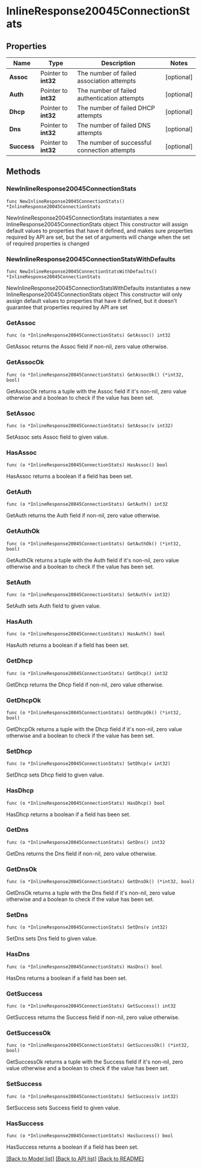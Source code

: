 # InlineResponse20045ConnectionStats

## Properties

Name | Type | Description | Notes
------------ | ------------- | ------------- | -------------
**Assoc** | Pointer to **int32** | The number of failed association attempts | [optional] 
**Auth** | Pointer to **int32** | The number of failed authentication attempts | [optional] 
**Dhcp** | Pointer to **int32** | The number of failed DHCP attempts | [optional] 
**Dns** | Pointer to **int32** | The number of failed DNS attempts | [optional] 
**Success** | Pointer to **int32** | The number of successful connection attempts | [optional] 

## Methods

### NewInlineResponse20045ConnectionStats

`func NewInlineResponse20045ConnectionStats() *InlineResponse20045ConnectionStats`

NewInlineResponse20045ConnectionStats instantiates a new InlineResponse20045ConnectionStats object
This constructor will assign default values to properties that have it defined,
and makes sure properties required by API are set, but the set of arguments
will change when the set of required properties is changed

### NewInlineResponse20045ConnectionStatsWithDefaults

`func NewInlineResponse20045ConnectionStatsWithDefaults() *InlineResponse20045ConnectionStats`

NewInlineResponse20045ConnectionStatsWithDefaults instantiates a new InlineResponse20045ConnectionStats object
This constructor will only assign default values to properties that have it defined,
but it doesn't guarantee that properties required by API are set

### GetAssoc

`func (o *InlineResponse20045ConnectionStats) GetAssoc() int32`

GetAssoc returns the Assoc field if non-nil, zero value otherwise.

### GetAssocOk

`func (o *InlineResponse20045ConnectionStats) GetAssocOk() (*int32, bool)`

GetAssocOk returns a tuple with the Assoc field if it's non-nil, zero value otherwise
and a boolean to check if the value has been set.

### SetAssoc

`func (o *InlineResponse20045ConnectionStats) SetAssoc(v int32)`

SetAssoc sets Assoc field to given value.

### HasAssoc

`func (o *InlineResponse20045ConnectionStats) HasAssoc() bool`

HasAssoc returns a boolean if a field has been set.

### GetAuth

`func (o *InlineResponse20045ConnectionStats) GetAuth() int32`

GetAuth returns the Auth field if non-nil, zero value otherwise.

### GetAuthOk

`func (o *InlineResponse20045ConnectionStats) GetAuthOk() (*int32, bool)`

GetAuthOk returns a tuple with the Auth field if it's non-nil, zero value otherwise
and a boolean to check if the value has been set.

### SetAuth

`func (o *InlineResponse20045ConnectionStats) SetAuth(v int32)`

SetAuth sets Auth field to given value.

### HasAuth

`func (o *InlineResponse20045ConnectionStats) HasAuth() bool`

HasAuth returns a boolean if a field has been set.

### GetDhcp

`func (o *InlineResponse20045ConnectionStats) GetDhcp() int32`

GetDhcp returns the Dhcp field if non-nil, zero value otherwise.

### GetDhcpOk

`func (o *InlineResponse20045ConnectionStats) GetDhcpOk() (*int32, bool)`

GetDhcpOk returns a tuple with the Dhcp field if it's non-nil, zero value otherwise
and a boolean to check if the value has been set.

### SetDhcp

`func (o *InlineResponse20045ConnectionStats) SetDhcp(v int32)`

SetDhcp sets Dhcp field to given value.

### HasDhcp

`func (o *InlineResponse20045ConnectionStats) HasDhcp() bool`

HasDhcp returns a boolean if a field has been set.

### GetDns

`func (o *InlineResponse20045ConnectionStats) GetDns() int32`

GetDns returns the Dns field if non-nil, zero value otherwise.

### GetDnsOk

`func (o *InlineResponse20045ConnectionStats) GetDnsOk() (*int32, bool)`

GetDnsOk returns a tuple with the Dns field if it's non-nil, zero value otherwise
and a boolean to check if the value has been set.

### SetDns

`func (o *InlineResponse20045ConnectionStats) SetDns(v int32)`

SetDns sets Dns field to given value.

### HasDns

`func (o *InlineResponse20045ConnectionStats) HasDns() bool`

HasDns returns a boolean if a field has been set.

### GetSuccess

`func (o *InlineResponse20045ConnectionStats) GetSuccess() int32`

GetSuccess returns the Success field if non-nil, zero value otherwise.

### GetSuccessOk

`func (o *InlineResponse20045ConnectionStats) GetSuccessOk() (*int32, bool)`

GetSuccessOk returns a tuple with the Success field if it's non-nil, zero value otherwise
and a boolean to check if the value has been set.

### SetSuccess

`func (o *InlineResponse20045ConnectionStats) SetSuccess(v int32)`

SetSuccess sets Success field to given value.

### HasSuccess

`func (o *InlineResponse20045ConnectionStats) HasSuccess() bool`

HasSuccess returns a boolean if a field has been set.


[[Back to Model list]](../README.md#documentation-for-models) [[Back to API list]](../README.md#documentation-for-api-endpoints) [[Back to README]](../README.md)


